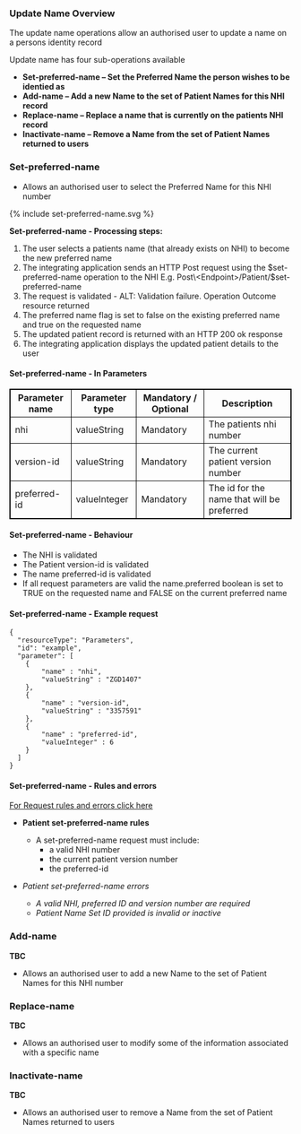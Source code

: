 

### Update Name Overview

The update name operations allow an authorised user to update a name on a persons identity record

Update name has four sub-operations available
* **Set-preferred-name – Set the Preferred Name the person wishes to be identied as**
* **Add-name – Add a new Name to the set of Patient Names for this NHI record**
* **Replace-name – Replace a name that is currently on the patients NHI record**
* **Inactivate-name – Remove a Name from the set of Patient Names returned to users**




### Set-preferred-name

* Allows an authorised user to select the Preferred Name for this NHI number



<div>
{% include set-preferred-name.svg %}
</div>



**Set-preferred-name - Processing steps:**
 
1. The user selects a patients name (that already exists on NHI) to become the new preferred name
2. The integrating application sends an HTTP Post request using the $set-preferred-name operation to the NHI E.g. Post\<Endpoint>/Patient/$set-preferred-name
3. The request is validated - ALT: Validation failure. Operation Outcome resource returned
4. The preferred name flag is set to false on the existing preferred name and true on the requested name
5. The updated patient record is returned with an HTTP 200 ok response
6. The integrating application displays the updated patient details to the user



<h4>Set-preferred-name - In Parameters </h4>
<table>
<style>
table, th, td {
  border: 1px solid black;
  border-collapse: collapse;
}
</style>
<tr><th> Parameter name </th>
<th> Parameter type </th>
<th> Mandatory / Optional </th>
<th> Description </th></tr>

<tr><td> nhi </td>
<td> valueString </td>
<td> Mandatory </td>
<td> The patients nhi number </td></tr>

<tr><td> version-id </td>
<td> valueString </td>
<td> Mandatory </td>
<td> The current patient version number </td></tr>

<tr><td> preferred-id </td>
<td> valueInteger </td>
<td> Mandatory </td>
<td> The id for the name that will be preferred </td></tr>
</table>



#### Set-preferred-name - Behaviour
  * The NHI is validated
  * The Patient version-id is validated
  * The name preferred-id is validated
  * If all request parameters are valid the name.preferred boolean is set to TRUE on the requested name and FALSE on the current preferred name


#### Set-preferred-name - Example request

```  
{
  "resourceType": "Parameters",
  "id": "example",
  "parameter": [
    {
        "name" : "nhi",
        "valueString" : "ZGD1407"
    },
    {
        "name" : "version-id",
        "valueString" : "3357591"
    },
    {
        "name" : "preferred-id",
        "valueInteger" : 6
    }
  ]
}

```

#### Set-preferred-name - Rules and errors

[For Request rules and errors click here](/general.html#request-rules-and-errors)

* **Patient set-preferred-name rules**
  * A set-preferred-name request must include:
     * a valid NHI number
     * the current patient version number
     * the preferred-id

* _Patient set-preferred-name errors_
  * _A valid NHI, preferred ID and version number are required_ 
  * _Patient Name Set ID provided is invalid or inactive_


### Add-name 

**TBC**

* Allows an authorised user to add a new Name to the set of Patient Names for this NHI number

### Replace-name

**TBC**

* Allows an authorised user to modify some of the information associated with a specific name

### Inactivate-name 

**TBC**

* Allows an authorised user to remove a Name from the set of Patient Names returned to users
